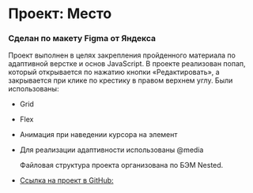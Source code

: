 # Проект: Место

### Сделан по макету Figma от Яндекса
Проект выполнен в целях закрепления пройденного материала по адаптивной верстке и основ JavaScript.
В проекте реализован попап, который открывается по нажатию кнопки «Редактировать», а закрывается при клике по крестику в правом верхнем углу.
Были использованы:
* Grid
* Flex
* Анимация при наведении курсора на элемент
* Для реализации адаптивности использованы @media


  Файловая структура проекта организована по БЭМ Nested.

* [Ссылка на проект в GitHub:](https://shaibot.github.io/mesto/index.html)


